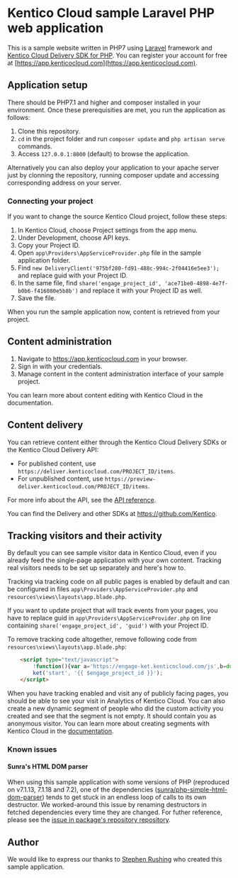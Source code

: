 # Kentico Cloud sample Laravel PHP web application

This is a sample website written in PHP7 using [Laravel](https://laravel.com) framework and [Kentico Cloud Delivery SDK for PHP](https://github.com/Kentico/delivery-sdk-php). You can register your account for free at [https://app.kenticocloud.com](https://app.kenticocloud.com).

## Application setup

There should be PHP7.1 and higher and composer installed in your environment. Once these prerequisities are met, you run the application as follows:

1. Clone this repository.
2. `cd` in the project folder and run `composer update` and `php artisan serve` commands.
3. Access `127.0.0.1:8000` (default) to browse the application.

Alternatively you can also deploy your application to your apache server just by clonning the repository, running composer update and accessing corresponding address on your server.

### Connecting your project

If you want to change the source Kentico Cloud project, follow these steps:

1. In Kentico Cloud, choose Project settings from the app menu.
2. Under Development, choose API keys.
3. Copy your Project ID.
4. Open `app\Providers\AppServiceProvider.php` file in the sample application folder.
5. Find `new DeliveryClient('975bf280-fd91-488c-994c-2f04416e5ee3');` and replace guid with your Project ID.
6. In the same file, find `share('engage_project_id', 'ace71be0-4898-4e7f-b0b6-f416080e5b8b')` and replace it with your Project ID as well.
7. Save the file.

When you run the sample application now, content is retrieved from your project.

## Content administration

1. Navigate to https://app.kenticocloud.com in your browser.
2. Sign in with your credentials.
3. Manage content in the content administration interface of your sample project.

You can learn more about content editing with Kentico Cloud in the documentation.

## Content delivery

You can retrieve content either through the Kentico Cloud Delivery SDKs or the Kentico Cloud Delivery API:

* For published content, use `https://deliver.kenticocloud.com/PROJECT_ID/items`.
* For unpublished content, use `https://preview-deliver.kenticocloud.com/PROJECT_ID/items`.

For more info about the API, see the [API reference](https://developer.kenticocloud.com/reference).

You can find the Delivery and other SDKs at https://github.com/Kentico.

## Tracking visitors and their activity

By default you can see sample visitor data in Kentico Cloud, even if you already feed the single-page application with your own content. Tracking real visitors needs to be set up separately and here's how to.

Tracking via tracking code on all public pages is enabled by default and can be configured in files `app\Providers\AppServiceProvider.php` and `resources\views\layouts\app.blade.php`.

If you want to update project that will track events from your pages, you have to replace guid in `app\Providers\AppServiceProvider.php` on line containing `share('engage_project_id', 'guid')` with your Project ID.

To remove tracking code altogether, remove following code from `resources\views\layouts\app.blade.php`:

```html
    <script type="text/javascript">
        !function(){var a='https://engage-ket.kenticocloud.com/js',b=document,c=b.createElement('script'),d=b.getElementsByTagName('script')[0];c.type='text/javascript',c.async=!0,c.defer=!0,c.src=a+'?d='+document.domain,d.parentNode.insertBefore(c,d)}(),window.ket=window.ket||function(){(ket.q=ket.q||[]).push(arguments)};
        ket('start', '{{ $engage_project_id }}');
    </script>
```

When you have tracking enabled and visit any of publicly facing pages, you should be able to see your visit in Analytics of Kentico Cloud. You can also create a new dynamic segment of people who did the custom activity you created and see that the segment is not empty. It should contain you as anonymous visitor. You can learn more about creating segments with Kentico Cloud in the [documentation](https://help.kenticocloud.com/contact-tracking-and-content-personalization/segments/creating-segments-of-your-visitors).

### Known issues

#### Sunra's HTML DOM parser
When using this sample application with some versions of PHP (reproduced on v7.1.13, 7.1.18 and 7.2), one of the dependencies ([sunra/php-simple-html-dom-parser](https://github.com/sunra/php-simple-html-dom-parser/)) tends to get stuck in an endless loop of calls to its own destructor. We worked-around this issue by renaming destructors in fetched dependencies every time they are changed. For futher reference, please see the [issue in package's repository repository](https://github.com/sunra/php-simple-html-dom-parser/issues/60).

## Author

We would like to express our thanks to [Stephen Rushing](https://github.com/stephenr85) who created this sample application.
